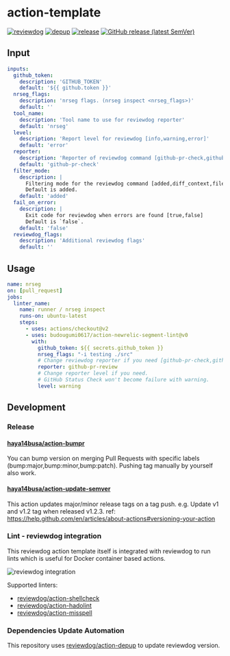 # action-template

[![reviewdog](https://github.com/budougumi0617/action-newrelic-segment-lint/workflows/reviewdog/badge.svg)](https://github.com/budougumi0617/action-newrelic-segment-lint/actions?query=workflow%3Areviewdog)
[![depup](https://github.com/budougumi0617/action-newrelic-segment-lint/workflows/depup/badge.svg)](https://github.com/budougumi0617/action-newrelic-segment-lint/actions?query=workflow%3Adepup)
[![release](https://github.com/budougumi0617/action-newrelic-segment-lint/workflows/release/badge.svg)](https://github.com/budougumi0617/action-newrelic-segment-lint/actions?query=workflow%3Arelease)
[![GitHub release (latest SemVer)](https://img.shields.io/github/v/release/budougumi0617/action-newrelic-segment-lint?logo=github&sort=semver)](https://github.com/budougumi0617/action-newrelic-segment-lint/releases)

[comment]: <> ([![action-bumpr supported]&#40;https://img.shields.io/badge/bumpr-supported-ff69b4?logo=github&link=https://github.com/haya14busa/action-bumpr&#41;]&#40;https://github.com/haya14busa/action-bumpr&#41;)

[comment]: <> (![github-pr-review demo]&#40;https://user-images.githubusercontent.com/3797062/73162963-4b8e2b00-4132-11ea-9a3f-f9c6f624c79f.png&#41;)

[comment]: <> (![github-pr-check demo]&#40;https://user-images.githubusercontent.com/3797062/73163032-70829e00-4132-11ea-8481-f213a37db354.png&#41;)

## Input

<!-- TODO: update -->
```yaml
inputs:
  github_token:
    description: 'GITHUB_TOKEN'
    default: '${{ github.token }}'
  nrseg_flags:
    description: 'nrseg flags. (nrseg inspect <nrseg_flags>)'
    default: ''
  tool_name:
    description: 'Tool name to use for reviewdog reporter'
    default: 'nrseg'
  level:
    description: 'Report level for reviewdog [info,warning,error]'
    default: 'error'
  reporter:
    description: 'Reporter of reviewdog command [github-pr-check,github-check,github-pr-review].'
    default: 'github-pr-check'
  filter_mode:
    description: |
      Filtering mode for the reviewdog command [added,diff_context,file,nofilter].
      Default is added.
    default: 'added'
  fail_on_error:
    description: |
      Exit code for reviewdog when errors are found [true,false]
      Default is `false`.
    default: 'false'
  reviewdog_flags:
    description: 'Additional reviewdog flags'
    default: ''
```

## Usage

```yaml
name: nrseg
on: [pull_request]
jobs:
  linter_name:
    name: runner / nrseg inspect
    runs-on: ubuntu-latest
    steps:
      - uses: actions/checkout@v2
      - uses: budougumi0617/action-newrelic-segment-lint@v0
        with:
          github_token: ${{ secrets.github_token }}
          nrseg_flags: "-i testing ./src"
          # Change reviewdog reporter if you need [github-pr-check,github-check,github-pr-review].
          reporter: github-pr-review
          # Change reporter level if you need.
          # GitHub Status Check won't become failure with warning.
          level: warning
```

## Development

### Release

#### [haya14busa/action-bumpr](https://github.com/haya14busa/action-bumpr)
You can bump version on merging Pull Requests with specific labels (bump:major,bump:minor,bump:patch).
Pushing tag manually by yourself also work.

#### [haya14busa/action-update-semver](https://github.com/haya14busa/action-update-semver)

This action updates major/minor release tags on a tag push. e.g. Update v1 and v1.2 tag when released v1.2.3.
ref: https://help.github.com/en/articles/about-actions#versioning-your-action

### Lint - reviewdog integration

This reviewdog action template itself is integrated with reviewdog to run lints
which is useful for Docker container based actions.

![reviewdog integration](https://user-images.githubusercontent.com/3797062/72735107-7fbb9600-3bde-11ea-8087-12af76e7ee6f.png)

Supported linters:

- [reviewdog/action-shellcheck](https://github.com/reviewdog/action-shellcheck)
- [reviewdog/action-hadolint](https://github.com/reviewdog/action-hadolint)
- [reviewdog/action-misspell](https://github.com/reviewdog/action-misspell)

### Dependencies Update Automation
This repository uses [reviewdog/action-depup](https://github.com/reviewdog/action-depup) to update
reviewdog version.

